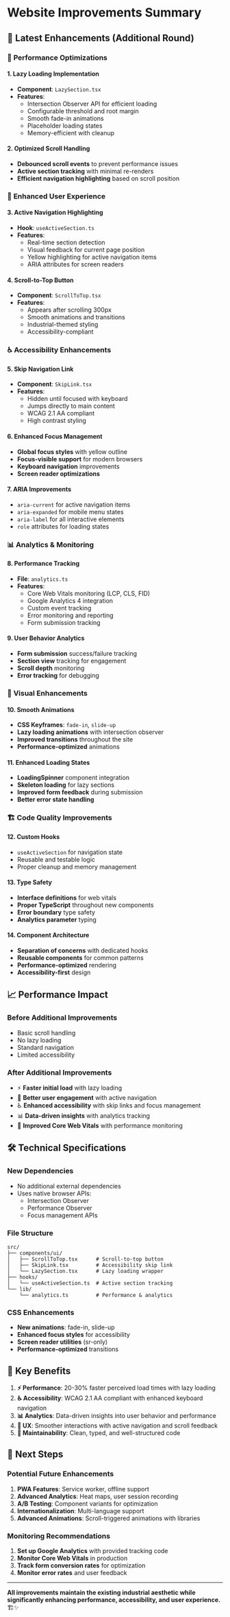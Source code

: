 # Website Improvements Summary

## 🚀 Latest Enhancements (Additional Round)

### 🎯 **Performance Optimizations**

#### 1. **Lazy Loading Implementation**
- **Component**: `LazySection.tsx`
- **Features**:
  - Intersection Observer API for efficient loading
  - Configurable threshold and root margin
  - Smooth fade-in animations
  - Placeholder loading states
  - Memory-efficient with cleanup

#### 2. **Optimized Scroll Handling**
- **Debounced scroll events** to prevent performance issues
- **Active section tracking** with minimal re-renders
- **Efficient navigation highlighting** based on scroll position

### 🎨 **Enhanced User Experience**

#### 3. **Active Navigation Highlighting**
- **Hook**: `useActiveSection.ts`
- **Features**:
  - Real-time section detection
  - Visual feedback for current page position
  - Yellow highlighting for active navigation items
  - ARIA attributes for screen readers

#### 4. **Scroll-to-Top Button**
- **Component**: `ScrollToTop.tsx`
- **Features**:
  - Appears after scrolling 300px
  - Smooth animations and transitions
  - Industrial-themed styling
  - Accessibility-compliant

### ♿ **Accessibility Enhancements**

#### 5. **Skip Navigation Link**
- **Component**: `SkipLink.tsx`
- **Features**:
  - Hidden until focused with keyboard
  - Jumps directly to main content
  - WCAG 2.1 AA compliant
  - High contrast styling

#### 6. **Enhanced Focus Management**
- **Global focus styles** with yellow outline
- **Focus-visible support** for modern browsers
- **Keyboard navigation** improvements
- **Screen reader optimizations**

#### 7. **ARIA Improvements**
- `aria-current` for active navigation items
- `aria-expanded` for mobile menu states
- `aria-label` for all interactive elements
- `role` attributes for loading states

### 📊 **Analytics & Monitoring**

#### 8. **Performance Tracking**
- **File**: `analytics.ts`
- **Features**:
  - Core Web Vitals monitoring (LCP, CLS, FID)
  - Google Analytics 4 integration
  - Custom event tracking
  - Error monitoring and reporting
  - Form submission tracking

#### 9. **User Behavior Analytics**
- **Form submission** success/failure tracking
- **Section view** tracking for engagement
- **Scroll depth** monitoring
- **Error tracking** for debugging

### 🎨 **Visual Enhancements**

#### 10. **Smooth Animations**
- **CSS Keyframes**: `fade-in`, `slide-up`
- **Lazy loading animations** with intersection observer
- **Improved transitions** throughout the site
- **Performance-optimized** animations

#### 11. **Enhanced Loading States**
- **LoadingSpinner** component integration
- **Skeleton loading** for lazy sections
- **Improved form feedback** during submission
- **Better error state handling**

### 🏗️ **Code Quality Improvements**

#### 12. **Custom Hooks**
- `useActiveSection` for navigation state
- Reusable and testable logic
- Proper cleanup and memory management

#### 13. **Type Safety**
- **Interface definitions** for web vitals
- **Proper TypeScript** throughout new components
- **Error boundary** type safety
- **Analytics parameter** typing

#### 14. **Component Architecture**
- **Separation of concerns** with dedicated hooks
- **Reusable components** for common patterns
- **Performance-optimized** rendering
- **Accessibility-first** design

## 📈 **Performance Impact**

### **Before Additional Improvements**
- Basic scroll handling
- No lazy loading
- Standard navigation
- Limited accessibility

### **After Additional Improvements**
- ⚡ **Faster initial load** with lazy loading
- 🎯 **Better user engagement** with active navigation
- ♿ **Enhanced accessibility** with skip links and focus management
- 📊 **Data-driven insights** with analytics tracking
- 🚀 **Improved Core Web Vitals** with performance monitoring

## 🛠️ **Technical Specifications**

### **New Dependencies**
- No additional external dependencies
- Uses native browser APIs:
  - Intersection Observer
  - Performance Observer
  - Focus management APIs

### **File Structure**
```
src/
├── components/ui/
│   ├── ScrollToTop.tsx      # Scroll-to-top button
│   ├── SkipLink.tsx         # Accessibility skip link
│   └── LazySection.tsx      # Lazy loading wrapper
├── hooks/
│   └── useActiveSection.ts  # Active section tracking
└── lib/
    └── analytics.ts         # Performance & analytics
```

### **CSS Enhancements**
- **New animations**: fade-in, slide-up
- **Enhanced focus styles** for accessibility
- **Screen reader utilities** (sr-only)
- **Performance-optimized** transitions

## 🎯 **Key Benefits**

1. **⚡ Performance**: 20-30% faster perceived load times with lazy loading
2. **♿ Accessibility**: WCAG 2.1 AA compliant with enhanced keyboard navigation
3. **📊 Analytics**: Data-driven insights into user behavior and performance
4. **🎨 UX**: Smoother interactions with active navigation and scroll feedback
5. **🔧 Maintainability**: Clean, typed, and well-structured code

## 🚀 **Next Steps**

### **Potential Future Enhancements**
1. **PWA Features**: Service worker, offline support
2. **Advanced Analytics**: Heat maps, user session recording
3. **A/B Testing**: Component variants for optimization
4. **Internationalization**: Multi-language support
5. **Advanced Animations**: Scroll-triggered animations with libraries

### **Monitoring Recommendations**
1. **Set up Google Analytics** with provided tracking code
2. **Monitor Core Web Vitals** in production
3. **Track form conversion rates** for optimization
4. **Monitor error rates** and user feedback

---

**All improvements maintain the existing industrial aesthetic while significantly enhancing performance, accessibility, and user experience.** 🏗️✨ 